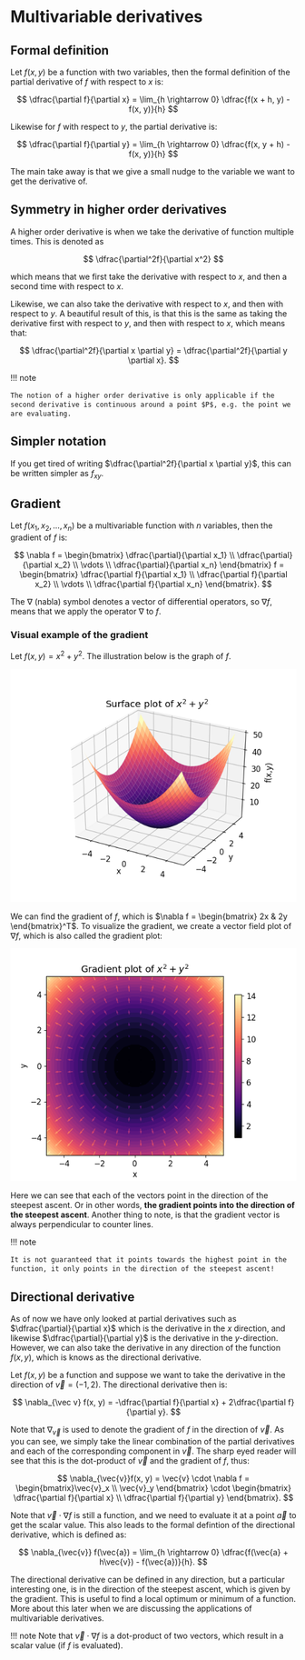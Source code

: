 # Multivariable derivatives

## Formal definition

Let $f(x, y)$ be a function with two variables, then the formal definition of the partial derivative of $f$ with respect to $x$ is:

$$
\dfrac{\partial f}{\partial x} = \lim_{h \rightarrow 0} \dfrac{f(x + h, y) - f(x, y)}{h}
$$

Likewise for $f$ with respect to $y$, the partial derivative is:

$$
\dfrac{\partial f}{\partial y} = \lim_{h \rightarrow 0} \dfrac{f(x, y + h) - f(x, y)}{h}
$$

The main take away is that we give a small nudge to the variable we want to get the derivative of.

## Symmetry in higher order derivatives

A higher order derivative is when we take the derivative of function multiple times. This is denoted as

$$
\dfrac{\partial^2f}{\partial x^2}
$$

which means that we first take the derivative with respect to $x$, and then a second time with respect to $x$.

Likewise, we can also take the derivative with respect to $x$, and then with respect to $y$. A beautiful result of this, is that this is the same as taking the derivative first with respect to $y$, and then with respect to $x$, which means that:

$$
\dfrac{\partial^2f}{\partial x \partial y} = \dfrac{\partial^2f}{\partial y \partial x}.
$$

!!! note

    The notion of a higher order derivative is only applicable if the second derivative is continuous around a point $P$, e.g. the point we are evaluating.

## Simpler notation

If you get tired of writing $\dfrac{\partial^2f}{\partial x \partial y}$, this can be written simpler as $f_{xy}$.

## Gradient

Let $f(x_1, x_2, \ldots, x_n)$ be a multivariable function with $n$ variables, then the gradient of $f$ is:

$$
\nabla f = \begin{bmatrix} \dfrac{\partial}{\partial x_1} \\ \dfrac{\partial}{\partial x_2} \\ \vdots \\ \dfrac{\partial}{\partial x_n}  \end{bmatrix} f = \begin{bmatrix} \dfrac{\partial f}{\partial x_1} \\ \dfrac{\partial f}{\partial x_2} \\ \vdots \\ \dfrac{\partial f}{\partial x_n}  \end{bmatrix}.
$$

The $\nabla$ (nabla) symbol denotes a vector of differential operators, so $\nabla f$, means that we apply the operator $\nabla$ to $f$.

### Visual example of the gradient

Let $f(x, y) = x^2 + y^2$. The illustration below is the graph of $f$.

![Plot of x^2 + y^2](x2+y2.png)

We can find the gradient of $f$, which is $\nabla f = \begin{bmatrix} 2x & 2y \end{bmatrix}^T$. To visualize the gradient, we create a vector field plot of $\nabla f$, which is also called the gradient plot:

![Gradient field of x^2 + y^2](gradient%20x2+y2.png)

Here we can see that each of the vectors point in the direction of the steepest ascent. Or in other words, **the gradient points into the direction of the steepest ascent**. Another thing to note, is that the gradient vector is always perpendicular to counter lines.

!!! note

    It is not guaranteed that it points towards the highest point in the function, it only points in the direction of the steepest ascent!

## Directional derivative

As of now we have only looked at partial derivatives such as $\dfrac{\partial}{\partial x}$ which is the derivative in the $x$ direction, and likewise $\dfrac{\partial}{\partial y}$ is the derivative in the $y$-direction. However, we can also take the derivative in any direction of the function $f(x,y)$, which is knows as the directional derivative.

Let $f(x, y)$ be a function and suppose we want to take the derivative in the direction of $\vec{v} = (-1, 2)$. The directional derivative then is:

$$
\nabla_{\vec v} f(x, y) = -\dfrac{\partial f}{\partial x} + 2\dfrac{\partial f}{\partial y}.
$$

Note that $\nabla_{\vec v}$ is used to denote the gradient of $f$ in the direction of $\vec{v}$. As you can see, we simply take the linear combination of the partial derivatives and each of the corresponding component in $\vec{v}$. The sharp eyed reader will see that this is the dot-product of $\vec{v}$ and the gradient of $f$, thus:

$$
\nabla_{\vec{v}}f(x, y) = \vec{v} \cdot \nabla f = \begin{bmatrix}\vec{v}_x \\ \vec{v}_y \end{bmatrix} \cdot \begin{bmatrix} \dfrac{\partial f}{\partial x} \\ \dfrac{\partial f}{\partial y} \end{bmatrix}.
$$

Note that $\vec{v}\cdot\nabla f$ is still a function, and we need to evaluate it at a point $\vec{a}$ to get the scalar value. This also leads to the formal defintion of the directional derivative, which is defined as:

$$
\nabla_{\vec{v}} f(\vec{a}) = \lim_{h \rightarrow 0} \dfrac{f(\vec{a} + h\vec{v}) - f(\vec{a})}{h}.
$$

The directional derivative can be defined in any direction, but a particular interesting one, is in the direction of the steepest ascent, which is given by the gradient. This is useful to find a local optimum or minimum of a function. More about this later when we are discussing the applications of multivariable derivatives.

!!! note
    Note that $\vec{v} \cdot \nabla f$ is a dot-product of two vectors, which result in a scalar value (if $f$ is evaluated).